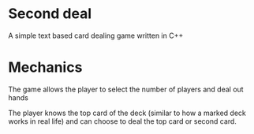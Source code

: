 # Second deal
A simple text based card dealing game written in C++

# Mechanics
The game allows the player to select the number of players and deal out hands

The player knows the top card of the deck (similar to how a marked deck works in real life) and can choose to deal the top card or second card.
